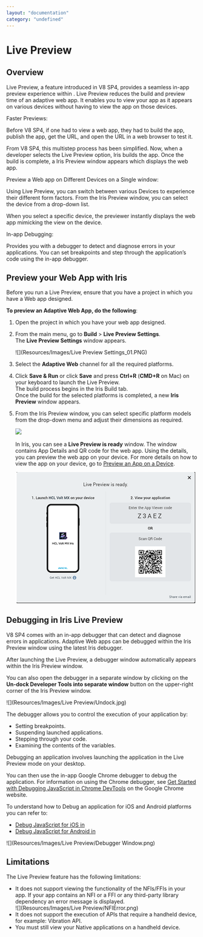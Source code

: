 ```yaml
---
layout: "documentation"
category: "undefined"
---
```

 

Live Preview
============

Overview
--------

Live Preview, a feature introduced in V8 SP4, provides a seamless in-app preview experience within . Live Preview reduces the build and preview time of an adaptive web app. It enables you to view your app as it appears on various devices without having to view the app on those devices.

Faster Previews:

Before V8 SP4, if one had to view a web app, they had to build the app, publish the app, get the URL, and open the URL in a web browser to test it.

From V8 SP4, this multistep process has been simplified. Now, when a developer selects the Live Preview option, Iris builds the app. Once the build is complete, a Iris Preview window appears which displays the web app.

Preview a Web app on Different Devices on a Single window:

Using Live Preview, you can switch between various Devices to experience their different form factors. From the Iris Preview window, you can select the device from a drop-down list.

When you select a specific device, the previewer instantly displays the web app mimicking the view on the device.

In-app Debugging:

Provides you with a debugger to detect and diagnose errors in your applications. You can set breakpoints and step through the application’s code using the in-app debugger.

Preview your Web App with Iris
------------------------------------

Before you run a Live Preview, ensure that you have a project in which you have a Web app designed.

**To preview an Adaptive Web App, do the following**:

1.  Open the project in which you have your web app designed.
2.  From the main menu, go to **Build** > **Live Preview Settings**.  
    The **Live Preview Settings** window appears.  
      
    ![](Resources/Images/Live Preview Settings_01.PNG)
3.  Select the **Adaptive Web** channel for all the required platforms.  
    
4.  Click **Save & Run** or click **Save** and press **Ctrl+R** (**CMD+R** on Mac) on your keyboard to launch the Live Preview.  
    The build process begins in the Iris Build tab.  
    Once the build for the selected platforms is completed, a new **Iris Preview** window appears.
5.  From the Iris Preview window, you can select specific platform models from the drop-down menu and adjust their dimensions as required.  
      
    ![](Resources/Images/LivePreview.PNG)  
      
    In Iris, you can see a **Live Preview is ready** window. The window contains App Details and QR code for the web app. Using the details, you can preview the web app on your device. For more details on how to view the app on your device, go to [Preview an App on a Device](http://opensource.voltmxtechsw.com/volt-mx-docs/voltmxlibrary/iris/iris_app_viewer/Default.htmll#PreviewAnAppOnADevice.htmll).  
      
    ![](Resources/Images/wifi-qr-preview.png)  
      
    

Debugging in Iris Live Preview
------------------------------------

V8 SP4 comes with an in-app debugger that can detect and diagnose errors in applications. Adaptive Web apps can be debugged within the Iris Preview window using the latest Iris debugger.

After launching the Live Preview, a debugger window automatically appears within the Iris Preview window.

You can also open the debugger in a separate window by clicking on the **Un-dock Developer Tools into separate window** button on the upper-right corner of the Iris Preview window.

![](Resources/Images/Live Preview/Undock.jpg)

The debugger allows you to control the execution of your application by:

*   Setting breakpoints.
*   Suspending launched applications.
*   Stepping through your code.
*   Examining the contents of the variables.

Debugging an application involves launching the application in the Live Preview mode on your desktop.

You can then use the in-app Google Chrome debugger to debug the application. For information on using the Chrome debugger, see [Get Started with Debugging JavaScript in Chrome DevTools](https://developers.google.com/web/tools/chrome-devtools/javascript/) on the Google Chrome website.

To understand how to Debug an application for iOS and Android platforms you can refer to:

*   [](#SettingAndroid)[Debug JavaScript for iOS in](Inline_Debugger.htmll#DebugJavaScriptForiOSInIris)
*   [](#SettingAndroid)[Debug JavaScript for Android in](Inline_Debugger.htmll#DebugJavaScriptForAndroidInIris)

![](Resources/Images/Live Preview/Debugger Window.png)

Limitations
-----------

The Live Preview feature has the following limitations:

*   It does not support viewing the functionality of the NFIs/FFIs in your app. If your app contains an NFI or a FFI or any third-party library dependency an error message is displayed.  
    ![](Resources/Images/Live Preview/NFIError.png)
*   It does not support the execution of APIs that require a handheld device, for example: Vibration API.
*   You must still view your Native applications on a handheld device.